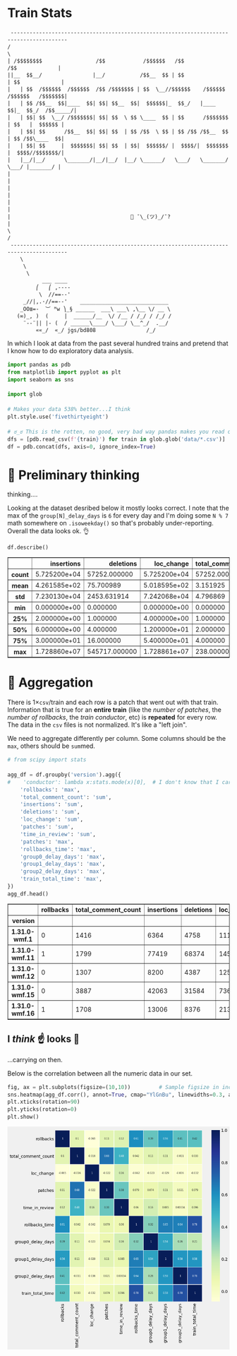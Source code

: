 # Train Stats

```
 ----------------------------------------------------------------------------------------
/                                                                                        \
| /$$$$$$$$                 /$$            /$$$$$$   /$$                 /$$             |
||__  $$__/                |__/           /$$__  $$ | $$                | $$             |
|   | $$  /$$$$$$  /$$$$$$  /$$ /$$$$$$$ | $$  \__//$$$$$$    /$$$$$$  /$$$$$$   /$$$$$$$|
|   | $$ /$$__  $$|____  $$| $$| $$__  $$|  $$$$$$|_  $$_/   |____  $$|_  $$_/  /$$_____/|
|   | $$| $$  \__/ /$$$$$$$| $$| $$  \ $$ \____  $$ | $$      /$$$$$$$  | $$   |  $$$$$$ |
|   | $$| $$      /$$__  $$| $$| $$  | $$ /$$  \ $$ | $$ /$$ /$$__  $$  | $$ /$$\____  $$|
|   | $$| $$     |  $$$$$$$| $$| $$  | $$|  $$$$$$/ |  $$$$/|  $$$$$$$  |  $$$$//$$$$$$$/|
|   |__/|__/      \_______/|__/|__/  |__/ \______/   \___/   \_______/   \___/ |_______/ |
|                                                                                        |
|                                                                                        |
|                                                                                        |
|                                      🚂 ¯\_(ツ)_/¯?                                     |
\                                                                                        /
 ----------------------------------------------------------------------------------------
    \     
     \     
      \      
           ___ ____
         ⎛   ⎛ ,----
          \  //==--'
     _//|,.·//==--'    ____________________________
    _OO≣=-  ︶ ᴹw ⎞_§ ______  ___\ ___\ ,\__ \/ __ \
   (∞)_, )  (     |  ______/__  \/ /__ / /_/ / /_/ /
     ¨--¨|| |- (  / ______\____/ \___/ \__^_/  .__/
         ««_/  «_/ jgs/bd808                /_/
```

In which I look at data from the past several hundred trains and pretend that I know how to do exploratory data analysis.


```python
import pandas as pdb
from matplotlib import pyplot as plt
import seaborn as sns

import glob

# Makes your data 538% better...I think
plt.style.use('fivethirtyeight')

# ಠ_ಠ This is the rotten, no good, very bad way pandas makes you read csv files in a loop ಠ_ಠ
dfs = [pdb.read_csv(f'{train}') for train in glob.glob('data/*.csv')]
df = pdb.concat(dfs, axis=0, ignore_index=True)
```

# 🧐 Preliminary thinking

thinking....

Looking at the dataset desribed below it mostly looks correct. I note that the max of the `group[N]_delay_days` is `6` for every day and I'm doing some `N % 7` math somewhere on `.isoweekday()` so that's probably under-reporting. Overall the data looks ok. 👌


```python
df.describe()
```




<div>
<style scoped>
    .dataframe tbody tr th:only-of-type {
        vertical-align: middle;
    }

    .dataframe tbody tr th {
        vertical-align: top;
    }

    .dataframe thead th {
        text-align: right;
    }
</style>
<table border="1" class="dataframe">
  <thead>
    <tr style="text-align: right;">
      <th></th>
      <th>insertions</th>
      <th>deletions</th>
      <th>loc_change</th>
      <th>total_comment_count</th>
      <th>time_in_review</th>
      <th>patches</th>
      <th>rollbacks</th>
      <th>rollbacks_time</th>
      <th>group0_delay_days</th>
      <th>group1_delay_days</th>
      <th>group2_delay_days</th>
      <th>train_total_time</th>
    </tr>
  </thead>
  <tbody>
    <tr>
      <th>count</th>
      <td>5.725200e+04</td>
      <td>57252.000000</td>
      <td>5.725200e+04</td>
      <td>57252.000000</td>
      <td>5.725200e+04</td>
      <td>57252.000000</td>
      <td>57252.000000</td>
      <td>5.725200e+04</td>
      <td>57252.000000</td>
      <td>57252.000000</td>
      <td>57252.000000</td>
      <td>5.725200e+04</td>
    </tr>
    <tr>
      <th>mean</th>
      <td>4.261585e+02</td>
      <td>75.700989</td>
      <td>5.018595e+02</td>
      <td>3.151925</td>
      <td>9.348383e+05</td>
      <td>461.719241</td>
      <td>0.957958</td>
      <td>9.780326e+04</td>
      <td>0.469084</td>
      <td>0.910117</td>
      <td>1.176745</td>
      <td>2.839957e+05</td>
    </tr>
    <tr>
      <th>std</th>
      <td>7.230130e+04</td>
      <td>2453.631914</td>
      <td>7.242068e+04</td>
      <td>4.796869</td>
      <td>5.297748e+06</td>
      <td>183.902004</td>
      <td>1.070532</td>
      <td>1.816600e+05</td>
      <td>1.324611</td>
      <td>1.767145</td>
      <td>1.997625</td>
      <td>2.260752e+05</td>
    </tr>
    <tr>
      <th>min</th>
      <td>0.000000e+00</td>
      <td>0.000000</td>
      <td>0.000000e+00</td>
      <td>0.000000</td>
      <td>6.000000e+00</td>
      <td>172.000000</td>
      <td>0.000000</td>
      <td>0.000000e+00</td>
      <td>0.000000</td>
      <td>0.000000</td>
      <td>0.000000</td>
      <td>6.384400e+04</td>
    </tr>
    <tr>
      <th>25%</th>
      <td>2.000000e+00</td>
      <td>1.000000</td>
      <td>4.000000e+00</td>
      <td>1.000000</td>
      <td>3.830750e+03</td>
      <td>319.000000</td>
      <td>0.000000</td>
      <td>0.000000e+00</td>
      <td>0.000000</td>
      <td>0.000000</td>
      <td>0.000000</td>
      <td>1.723180e+05</td>
    </tr>
    <tr>
      <th>50%</th>
      <td>6.000000e+00</td>
      <td>4.000000</td>
      <td>1.200000e+01</td>
      <td>2.000000</td>
      <td>4.623350e+04</td>
      <td>410.000000</td>
      <td>1.000000</td>
      <td>4.011000e+03</td>
      <td>0.000000</td>
      <td>0.000000</td>
      <td>0.000000</td>
      <td>1.788110e+05</td>
    </tr>
    <tr>
      <th>75%</th>
      <td>3.000000e+01</td>
      <td>16.000000</td>
      <td>5.400000e+01</td>
      <td>4.000000</td>
      <td>3.298928e+05</td>
      <td>612.000000</td>
      <td>2.000000</td>
      <td>9.449300e+04</td>
      <td>0.000000</td>
      <td>1.000000</td>
      <td>1.000000</td>
      <td>2.550750e+05</td>
    </tr>
    <tr>
      <th>max</th>
      <td>1.728860e+07</td>
      <td>545717.000000</td>
      <td>1.728861e+07</td>
      <td>238.000000</td>
      <td>1.881695e+08</td>
      <td>969.000000</td>
      <td>4.000000</td>
      <td>1.167939e+06</td>
      <td>6.000000</td>
      <td>6.000000</td>
      <td>6.000000</td>
      <td>1.209310e+06</td>
    </tr>
  </tbody>
</table>
</div>



# 📑 Aggregation

There is 1×`csv`/train and each row is a patch that went out with that train. Information that is true for an **entire train** (like the _number of patches_, the _number of rollbacks_, the _train conductor_, etc) is **repeated** for every row. The data in the `csv` files is not normalized. It's like a "left join".

We need to aggregate differently per column. Some columns should be the `max`, others should be `sum`med.


```python
# from scipy import stats

agg_df = df.groupby('version').agg({
#    'conductor': lambda x:stats.mode(x)[0],  # I don't know that I care about this…keeping it here to save me from looking at StackOverflow®™©
    'rollbacks': 'max',
    'total_comment_count': 'sum',
    'insertions': 'sum',
    'deletions': 'sum',
    'loc_change': 'sum',
    'patches': 'sum',
    'time_in_review': 'sum',
    'patches': 'max',
    'rollbacks_time': 'max',
    'group0_delay_days': 'max',
    'group1_delay_days': 'max',
    'group2_delay_days': 'max',
    'train_total_time': 'max',
})
agg_df.head()
```




<div>
<style scoped>
    .dataframe tbody tr th:only-of-type {
        vertical-align: middle;
    }

    .dataframe tbody tr th {
        vertical-align: top;
    }

    .dataframe thead th {
        text-align: right;
    }
</style>
<table border="1" class="dataframe">
  <thead>
    <tr style="text-align: right;">
      <th></th>
      <th>rollbacks</th>
      <th>total_comment_count</th>
      <th>insertions</th>
      <th>deletions</th>
      <th>loc_change</th>
      <th>patches</th>
      <th>time_in_review</th>
      <th>rollbacks_time</th>
      <th>group0_delay_days</th>
      <th>group1_delay_days</th>
      <th>group2_delay_days</th>
      <th>train_total_time</th>
    </tr>
    <tr>
      <th>version</th>
      <th></th>
      <th></th>
      <th></th>
      <th></th>
      <th></th>
      <th></th>
      <th></th>
      <th></th>
      <th></th>
      <th></th>
      <th></th>
      <th></th>
    </tr>
  </thead>
  <tbody>
    <tr>
      <th>1.31.0-wmf.1</th>
      <td>0</td>
      <td>1416</td>
      <td>6364</td>
      <td>4758</td>
      <td>11122</td>
      <td>399</td>
      <td>243850263.0</td>
      <td>0</td>
      <td>0</td>
      <td>0</td>
      <td>0</td>
      <td>180742</td>
    </tr>
    <tr>
      <th>1.31.0-wmf.11</th>
      <td>1</td>
      <td>1799</td>
      <td>77419</td>
      <td>68374</td>
      <td>145793</td>
      <td>335</td>
      <td>222521732.0</td>
      <td>5833</td>
      <td>0</td>
      <td>0</td>
      <td>0</td>
      <td>173546</td>
    </tr>
    <tr>
      <th>1.31.0-wmf.12</th>
      <td>0</td>
      <td>1307</td>
      <td>8200</td>
      <td>4387</td>
      <td>12587</td>
      <td>374</td>
      <td>102204853.0</td>
      <td>0</td>
      <td>0</td>
      <td>0</td>
      <td>0</td>
      <td>187456</td>
    </tr>
    <tr>
      <th>1.31.0-wmf.15</th>
      <td>0</td>
      <td>3887</td>
      <td>42063</td>
      <td>31584</td>
      <td>73647</td>
      <td>756</td>
      <td>554068249.0</td>
      <td>0</td>
      <td>0</td>
      <td>0</td>
      <td>0</td>
      <td>188190</td>
    </tr>
    <tr>
      <th>1.31.0-wmf.16</th>
      <td>1</td>
      <td>1708</td>
      <td>13006</td>
      <td>8376</td>
      <td>21382</td>
      <td>288</td>
      <td>183990614.0</td>
      <td>431612</td>
      <td>1</td>
      <td>6</td>
      <td>5</td>
      <td>562921</td>
    </tr>
  </tbody>
</table>
</div>



## I _think_ ☝️ looks 🌠

…carrying on then.

Below is the correlation between all the numeric data in our set.


```python
fig, ax = plt.subplots(figsize=(10,10))         # Sample figsize in inches
sns.heatmap(agg_df.corr(), annot=True, cmap="YlGnBu", linewidths=0.3, annot_kws={"size": 8}, ax=ax)
plt.xticks(rotation=90)
plt.yticks(rotation=0)
plt.show()
```


    
![png](README_files/README_8_0.png)
    



```python

```
